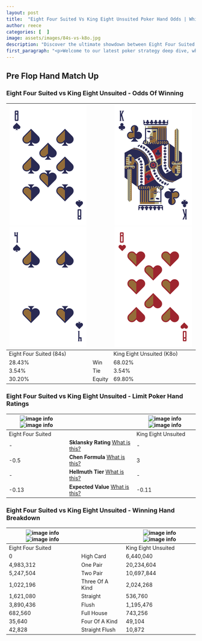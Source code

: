 ```yaml
---
layout: post
title:  "Eight Four Suited Vs King Eight Unsuited Poker Hand Odds | Which Is The Better Hand In Poker? A Complete Guide"
author: reece
categories: [  ]
image: assets/images/84s-vs-k8o.jpg
description: "Discover the ultimate showdown between Eight Four Suited and King Eight Unsuited in poker! Uncover the odds, strategies, and scenarios where one hand triumphs over the other. Get ready to up your poker game with this thrilling analysis."
first_paragraph: "<p>Welcome to our latest poker strategy deep dive, where we're pitting two distinct hands against each other in a high-stakes showdown: Eight Four Suited vs King Eight Unsuited.</p><p>In the dynamic world of poker, every decision counts, and knowing which hand holds the upper hand is key to your success at the table.</p><p>In this article, we'll dissect these two hands, explore the scenarios where one dominates the other, and equip you with the knowledge to make strategic choices that can tip the odds in your favor.</p><p>Get ready to unravel the intriguing dynamics of these poker hands and elevate your game to new heights.</p>"
---
```




[comment]: # (sp0)

## Pre Flop Hand Match Up

<div class="table hand-ratings" markdown="1"> 



### Eight Four Suited vs King Eight Unsuited - Odds Of Winning


    
| ![image info](assets/images/hand1/8.png) ![image info](assets/images/hand1/4.png) |  | ![image info](assets/images/hand2/k.png) ![image info](assets/images/hand2/8o.png) |
| -------- | -------- | -------- |
| Eight Four Suited (84s) |  | King Eight Unsuited (K8o) |
| 28.43% | Win | 68.02% |
| 3.54% | Tie | 3.54% |
| 30.20% | Equity | 69.80% |




[comment]: # (sp1)



### Eight Four Suited vs King Eight Unsuited - Limit Poker Hand Ratings


    
| ![image info](https://www.riverpairs.com/assets/images/hand1/8.png) ![image info](https://www.riverpairs.com/assets/images/hand1/4.png) |  | ![image info](https://www.riverpairs.com/assets/images/hand2/k.png) ![image info](https://www.riverpairs.com/assets/images/hand2/8o.png) |
| -------- | -------- | -------- |
| Eight Four Suited |  | King Eight Unsuited |
| - | **Sklansky Rating** [What is this?](/sklansky-rating-explained) | - |
| -0.5 | **Chen Formula** [What is this?](/chen-formula-explained) | 3 |
| - | **Hellmuth Tier** [What is this?](/Hellmuth-tier-explained) | - |
| -0.13 | **Expected Value** [What is this?](/expected-value-explained) | -0.11 |




[comment]: # (sp2)



### Eight Four Suited vs King Eight Unsuited - Winning Hand Breakdown


    
| ![image info](https://www.riverpairs.com/assets/images/hand1/8.png) ![image info](https://www.riverpairs.com/assets/images/hand1/4.png) |  | ![image info](https://www.riverpairs.com/assets/images/hand2/k.png) ![image info](https://www.riverpairs.com/assets/images/hand2/8o.png) |
| -------- | -------- | -------- |
| Eight Four Suited |  | King Eight Unsuited |
| 0 | High Card | 6,440,040 |
| 4,983,312 | One Pair | 20,234,604 |
| 5,247,504 | Two Pair | 10,697,844 |
| 1,022,196 | Three Of A Kind | 2,024,268 |
| 1,621,080 | Straight | 536,760 |
| 3,890,436 | Flush | 1,195,476 |
| 682,560 | Full House | 743,256 |
| 35,640 | Four Of A Kind | 49,104 |
| 42,828 | Straight Flush | 10,872 |




[comment]: # (sp3)



</div>

[comment]: # (sp4)



[comment]: # (sp5)

